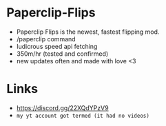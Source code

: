 # Paperclip-Flips
- Paperclip Flips is the newest, fastest flipping mod. 
- /paperclip command
- ludicrous speed api fetching
- 350m/hr (tested and confirmed)
- new updates often and made with love <3

# Links
- https://discord.gg/22XQdYPzV9
- `my yt account got termed (it had no videos)`
